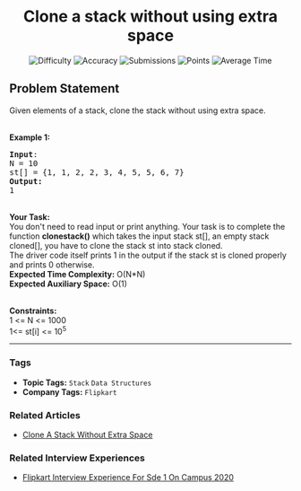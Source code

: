 <h1 align="center">Clone a stack without using extra space</h1>

<p align="center">
  <img alt="Difficulty" title="Difficulty" src="https://custom-icon-badges.demolab.com/badge/Difficulty: Medium-1F222E?style=for-the-badge&logoColor=white&logo=fire"/>
  <img alt="Accuracy" title="Accuracy" src="https://custom-icon-badges.demolab.com/badge/Accuracy: 86.42%25-1F222E?style=for-the-badge&logoColor=white&logo=target"/>
  <img alt="Submissions" title="Submissions" src="https://custom-icon-badges.demolab.com/badge/Submissions: 12K+-1F222E?style=for-the-badge&logoColor=white&logo=repo"/>
  <img alt="Points" title="Points" src="https://custom-icon-badges.demolab.com/badge/Points: 4-1F222E?style=for-the-badge&logoColor=white&logo=award"/>
  <img alt="Average Time" title="Average Time" src="https://custom-icon-badges.demolab.com/badge/Average%20Time: N/A-1F222E?style=for-the-badge&logoColor=white&logo=clock"/>
</p>

## Problem Statement

Given elements of a stack, clone the stack without using extra space.

<br>
<b>Example 1:</b>

<pre><b>Input</b>:
N = 10
st[] = {1, 1, 2, 2, 3, 4, 5, 5, 6, 7}
<b>Output:</b>
1 
</pre>

<br>
<b>Your Task:  </b><br>
You don't need to read input or print anything. Your task is to complete the function <b>clonestack()</b> which takes the input stack st[], an empty stack cloned[], you have to clone the stack st into stack cloned.<br>
The driver code itself prints 1 in the output if the stack st is cloned properly and prints 0 otherwise.

<br>
<b>Expected Time Complexity:</b> O(N*N)<br>
<b>Expected Auxiliary Space:</b> O(1)<br>
 

<b>Constraints:</b><br>
1 <= N <= 1000<br>
1<= st[i] <= 10<sup>5</sup>


<hr>

### Tags
- **Topic Tags:** `Stack` `Data Structures`
- **Company Tags:** `Flipkart`

### Related Articles
- [Clone A Stack Without Extra Space](https://www.geeksforgeeks.org/clone-a-stack-without-extra-space/)

### Related Interview Experiences
- [Flipkart Interview Experience For Sde 1 On Campus 2020](https://www.geeksforgeeks.org/flipkart-interview-experience-for-sde-1-on-campus-2020/)
